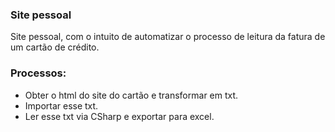 ### Site pessoal

Site pessoal, com o intuito de automatizar o processo de leitura da fatura de um cartão de crédito.

### Processos:
- Obter o html do site do cartão e transformar em txt.
- Importar esse txt.
- Ler esse txt via CSharp e exportar para excel.
